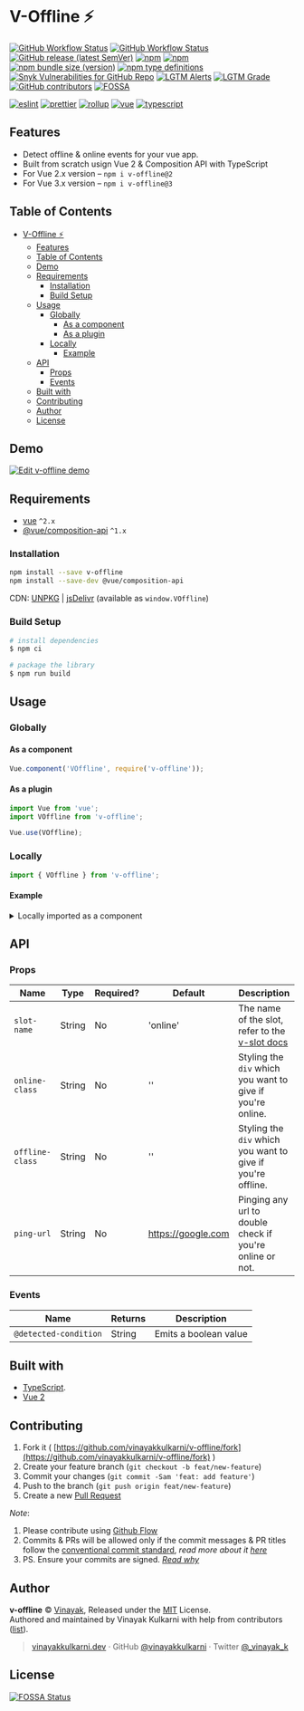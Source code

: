 # V-Offline ⚡️

[![GitHub Workflow Status](https://img.shields.io/github/workflow/status/vinayakkulkarni/v-offline/ci?logo=github-actions)](https://github.com/vinayakkulkarni/v-offline/actions/workflows/ci.yml)
[![GitHub Workflow Status](https://img.shields.io/github/workflow/status/vinayakkulkarni/v-offline/Ship%20js%20trigger?label=⛴%20Ship.js%20trigger)](https://github.com/vinayakkulkarni/v-offline/actions/workflows/shipjs-trigger.yml)
[![GitHub release (latest SemVer)](https://img.shields.io/github/v/release/vinayakkulkarni/v-offline?sort=semver&logo=github)](https://github.com/vinayakkulkarni/v-offline/releases)
[![npm](https://img.shields.io/npm/v/v-offline?logo=npm)](https://www.npmjs.com/package/v-offline)
[![npm](https://img.shields.io/npm/dm/v-offline?logo=npm)](http://npm-stat.com/charts.html?package=v-offline)
[![npm bundle size (version)](https://img.shields.io/bundlephobia/min/v-offline/latest)](https://bundlephobia.com/package/v-offline@latest)
[![npm type definitions](https://img.shields.io/npm/types/v-offline)](https://github.com/vinayakkulkarni/v-offline/blob/master/package.json)
[![Snyk Vulnerabilities for GitHub Repo](https://img.shields.io/snyk/vulnerabilities/github/vinayakkulkarni/v-offline)](https://snyk.io/test/github/vinayakkulkarni/v-offline)
[![LGTM Alerts](https://img.shields.io/lgtm/alerts/github/vinayakkulkarni/v-offline?logo=lgtm)](https://lgtm.com/projects/g/vinayakkulkarni/v-offline/alerts/)
[![LGTM Grade](https://img.shields.io/lgtm/grade/javascript/github/vinayakkulkarni/v-offline?logo=lgtm)](https://lgtm.com/projects/g/vinayakkulkarni/v-offline/context:javascript)
[![GitHub contributors](https://img.shields.io/github/contributors/vinayakkulkarni/v-offline)](https://github.com/vinayakkulkarni/v-offline/graphs/contributors)
[![FOSSA](https://app.fossa.io/api/projects/git%2Bgithub.com%2Fvinayakkulkarni%2Fv-offline.svg?type=shield)](https://app.fossa.io/projects/git%2Bgithub.com%2Fvinayakkulkarni%2Fv-offline?ref=badge_shield)

[![eslint](https://img.shields.io/npm/dependency-version/v-offline/dev/eslint?logo=eslint)](https://eslint.org/)
[![prettier](https://img.shields.io/npm/dependency-version/v-offline/dev/prettier?logo=prettier)](https://prettier.io/)
[![rollup](https://img.shields.io/npm/dependency-version/v-offline/dev/rollup?logo=rollup.js)](https://rollupjs.org/guide/en/)
[![vue](https://img.shields.io/npm/dependency-version/v-offline/dev/vue?logo=vue.js)](https://vuejs.org/)
[![typescript](https://img.shields.io/npm/dependency-version/v-offline/dev/typescript?logo=TypeScript)](https://www.typescriptlang.org/)

## Features

* Detect offline & online events for your vue app.
* Built from scratch usign Vue 2 & Composition API with TypeScript
* For Vue 2.x version – `npm i v-offline@2`
* For Vue 3.x version – `npm i v-offline@3`


## Table of Contents

- [V-Offline ⚡️](#v-offline-️)
  - [Features](#features)
  - [Table of Contents](#table-of-contents)
  - [Demo](#demo)
  - [Requirements](#requirements)
    - [Installation](#installation)
    - [Build Setup](#build-setup)
  - [Usage](#usage)
    - [Globally](#globally)
      - [As a component](#as-a-component)
      - [As a plugin](#as-a-plugin)
    - [Locally](#locally)
      - [Example](#example)
  - [API](#api)
    - [Props](#props)
    - [Events](#events)
  - [Built with](#built-with)
  - [Contributing](#contributing)
  - [Author](#author)
  - [License](#license)

## Demo

[![Edit v-offline demo](https://codesandbox.io/static/img/play-codesandbox.svg)](https://codesandbox.io/s/v-offline-demo-8itb1?fontsize=14&hidenavigation=1&theme=dark)

## Requirements

* [vue](https://vuejs.org/) `^2.x`
* [@vue/composition-api](https://v3.vuejs.org/guide/composition-api-introduction.html) `^1.x`

### Installation

```sh
npm install --save v-offline
npm install --save-dev @vue/composition-api
```

CDN: [UNPKG](https://unpkg.com/v-offline/dist/) | [jsDelivr](https://cdn.jsdelivr.net/npm/v-offline/dist/) (available as `window.VOffline`)

### Build Setup

``` bash
# install dependencies
$ npm ci

# package the library
$ npm run build
```


## Usage

### Globally

#### As a component
```javascript
Vue.component('VOffline', require('v-offline'));
```

#### As a plugin

```javascript
import Vue from 'vue';
import VOffline from 'v-offline';

Vue.use(VOffline);
```

### Locally

```javascript
import { VOffline } from 'v-offline';
```

#### Example
<details>
<summary>Locally imported as a component</summary>
<br />

```html
<v-offline @detected-condition="amIOnline">
  <template #online> ( Online: {{ onLine }} ) </template>
  <template #offline> ( Online: {{ onLine }} ) </template>
</v-offline>
```

```javascript
import { VOffline } from 'v-offline';

Vue.component('example-component', {
  components: {
    VOffline
  },
  data() {
    return {
      onLine: null,
      onlineSlot: 'online',
      offlineSlot: 'offline',
    };
  },
  methods: {
    amIOnline(e) {
      this.onLine = e;
    },
  },
});
```

```css
.offline {
  background-color: #fc9842;
  background-image: linear-gradient(315deg, #fc9842 0%, #fe5f75 74%);
}
.online {
  background-color: #00b712;
  background-image: linear-gradient(315deg, #00b712 0%, #5aff15 74%);
}
```
</details>


## API
### Props

| Name            | Type   | Required? | Default              | Description                                                 |
| --------------  | ------ | --------- | ---------            | ----------------------------------------------------------- |
| `slot-name`     | String | No        | 'online'             | The name of the slot, refer to the [v-slot docs](https://vuejs.org/v2/guide/components-slots.html#Dynamic-Slot-Names)    |
| `online-class`  | String | No        | ''                   | Styling the `div` which you want to give if you're online.  |
| `offline-class` | String | No        | ''                   | Styling the `div` which you want to give if you're offline. |
| `ping-url`      | String | No        | https://google.com   | Pinging any url to double check if you're online or not.    |

### Events

| Name                  | Returns | Description            |
| ---                   | ---     | ---                    |
| `@detected-condition` | String  | Emits a boolean value  |

## Built with

- [TypeScript](https://www.typescriptlang.org/).
- [Vue 2](https://v3.vuejs.org)

## Contributing 

1. Fork it ( [https://github.com/vinayakkulkarni/v-offline/fork](https://github.com/vinayakkulkarni/v-offline/fork) )
2. Create your feature branch (`git checkout -b feat/new-feature`)
3. Commit your changes (`git commit -Sam 'feat: add feature'`)
4. Push to the branch (`git push origin feat/new-feature`)
5. Create a new [Pull Request](https://github.com/vinayakkulkarni/v-offline/compare)

_Note_: 
1. Please contribute using [Github Flow](https://guides.github.com/introduction/flow/)
2. Commits & PRs will be allowed only if the commit messages & PR titles follow the [conventional commit standard](https://www.conventionalcommits.org/), _read more about it [here](https://github.com/conventional-changelog/commitlint/tree/master/%40commitlint/config-conventional#type-enum)_
3. PS. Ensure your commits are signed. _[Read why](https://withblue.ink/2020/05/17/how-and-why-to-sign-git-commits.html)_


## Author

**v-offline** &copy; [Vinayak](https://vinayakkulkarni.dev), Released under the [MIT](./LICENSE) License.<br>
Authored and maintained by Vinayak Kulkarni with help from contributors ([list](https://github.com/vinayakkulkarni/v-offline/contributors)).

> [vinayakkulkarni.dev](https://vinayakkulkarni.dev) · GitHub [@vinayakkulkarni](https://github.com/vinayakkulkarni) · Twitter [@\_vinayak_k](https://twitter.com/_vinayak_k)


## License
[![FOSSA Status](https://app.fossa.io/api/projects/git%2Bgithub.com%2Fvinayakkulkarni%2Fv-offline.svg?type=large)](https://app.fossa.io/projects/git%2Bgithub.com%2Fvinayakkulkarni%2Fv-offline?ref=badge_large)